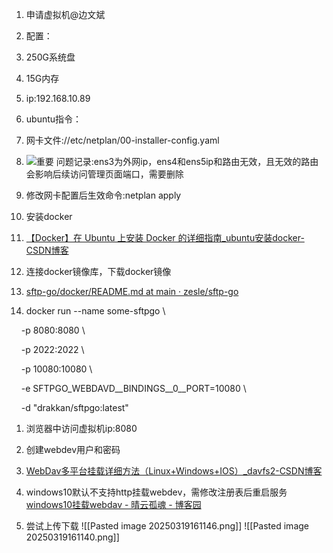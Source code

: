 1. 申请虚拟机@边文斌

2. 配置：

3. 250G系统盘
4. 15G内存
5. ip:192.168.10.89

6. ubuntu指令：

7. 网卡文件://etc/netplan/00-installer-config.yaml

8. ![重要](file:///C:/Users/lyl/AppData/Local/Temp/msohtmlclip1/01/clip_image001.png) 问题记录:ens3为外网ip，ens4和ens5ip和路由无效，且无效的路由会影响后续访问管理页面端口，需要删除

9. 修改网卡配置后生效命令:netplan apply

10. 安装docker

11. [【Docker】在 Ubuntu 上安装 Docker 的详细指南_ubuntu安装docker-CSDN博客](https://blog.csdn.net/Stromboli/article/details/142486565)

12. 连接docker镜像库，下载docker镜像

13. [sftp-go/docker/README.md at main · zesle/sftp-go](https://github.com/zesle/sftp-go/blob/main/docker/README.md)
14. docker run --name some-sftpgo \

    -p 8080:8080 \

    -p 2022:2022 \

    -p 10080:10080 \

    -e SFTPGO_WEBDAVD__BINDINGS__0__PORT=10080 \

    -d "drakkan/sftpgo:latest"

1. 浏览器中访问虚拟机ip:8080

2. 创建webdev用户和密码

3. [WebDav多平台挂载详细方法（Linux+Windows+IOS）_davfs2-CSDN博客](https://blog.csdn.net/m0_64405299/article/details/135981250)

4. windows10默认不支持http挂载webdev，需修改注册表后重启服务[windows10挂载webdav - 晴云孤魂 - 博客园](https://www.cnblogs.com/cnhack/articles/17101960.html)

5. 尝试上传下载
![[Pasted image 20250319161146.png]]
![[Pasted image 20250319161140.png]]
